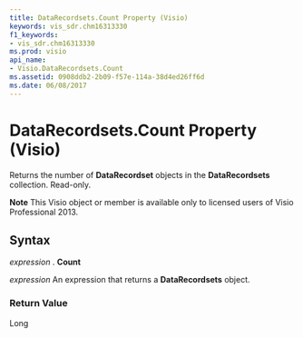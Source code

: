 ```yaml
---
title: DataRecordsets.Count Property (Visio)
keywords: vis_sdr.chm16313330
f1_keywords:
- vis_sdr.chm16313330
ms.prod: visio
api_name:
- Visio.DataRecordsets.Count
ms.assetid: 0908ddb2-2b09-f57e-114a-38d4ed26ff6d
ms.date: 06/08/2017
---
```



# DataRecordsets.Count Property (Visio)

Returns the number of **DataRecordset** objects in the **DataRecordsets** collection. Read-only.


 **Note**  This Visio object or member is available only to licensed users of Visio Professional 2013.


## Syntax

 _expression_ . **Count**

 _expression_ An expression that returns a **DataRecordsets** object.


### Return Value

Long



